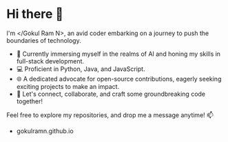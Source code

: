 # Hi there 👋


I'm </Gokul Ram N>, an avid coder embarking on a journey to push the boundaries of technology.

- 🚀 Currently immersing myself in the realms of AI and honing my skills in full-stack development.
- 💻 Proficient in Python, Java, and JavaScript.
- 🌐 A dedicated advocate for open-source contributions, eagerly seeking exciting projects to make an impact.
- 🤝 Let's connect, collaborate, and craft some groundbreaking code together!

Feel free to explore my repositories, and drop me a message anytime! 📫 
- gokulramn.github.io




<!--## I'm Gokul Ram N, a passionate coder on a mission to explore and innovate in the world of technology.

- 🚀 Currently diving into AI and full-stack development.
- 💻 Proficient in Python, Java, Flutter and FastAPI.
- 🌐 Open-source enthusiast, always looking for exciting projects to contribute to.
- 🤝 Let's connect, collaborate, and code together!

Feel free to explore my repositories and don't hesitate to reach out! 📫


**GokulRamN/gokulramn** is a ✨ _special_ ✨ repository because its `README.md` (this file) appears on your GitHub profile.

Here are some ideas to get you started:

- 🔭 I’m currently working on ...
- 🌱 I’m currently learning ...
- 👯 I’m looking to collaborate on ...
- 🤔 I’m looking for help with ...
- 💬 Ask me about ...
- 📫 How to reach me: ...
- 😄 Pronouns: ...
- ⚡ Fun fact: ...
-->
